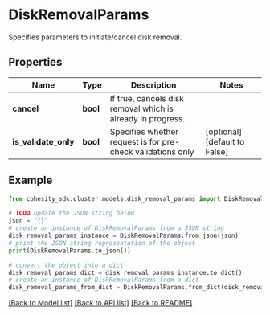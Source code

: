 # DiskRemovalParams

Specifies parameters to initiate/cancel disk removal.

## Properties

Name | Type | Description | Notes
------------ | ------------- | ------------- | -------------
**cancel** | **bool** | If true, cancels disk removal which is already in progress. | 
**is_validate_only** | **bool** | Specifies whether request is for pre-check validations only | [optional] [default to False]

## Example

```python
from cohesity_sdk.cluster.models.disk_removal_params import DiskRemovalParams

# TODO update the JSON string below
json = "{}"
# create an instance of DiskRemovalParams from a JSON string
disk_removal_params_instance = DiskRemovalParams.from_json(json)
# print the JSON string representation of the object
print(DiskRemovalParams.to_json())

# convert the object into a dict
disk_removal_params_dict = disk_removal_params_instance.to_dict()
# create an instance of DiskRemovalParams from a dict
disk_removal_params_from_dict = DiskRemovalParams.from_dict(disk_removal_params_dict)
```
[[Back to Model list]](../README.md#documentation-for-models) [[Back to API list]](../README.md#documentation-for-api-endpoints) [[Back to README]](../README.md)


